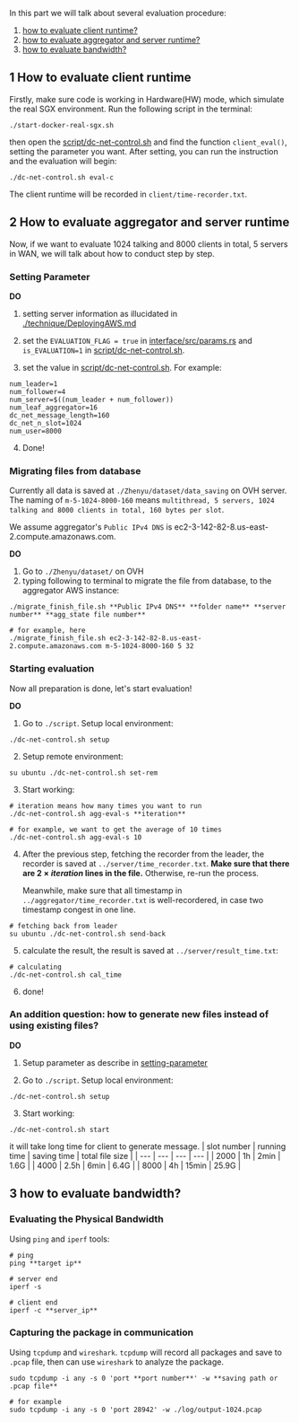 In this part we will talk about several evaluation procedure:
1. [how to evaluate client runtime?](#how-to-evaluate-client-runtime)
2. [how to evaluate aggregator and server runtime?](#how-to-evaluate-aggregator-and-server-runtime)
3. [how to evaluate bandwidth?](#how-to-evaluate-bandwidth)

## 1 How to evaluate client runtime
Firstly, make sure code is working in Hardware(HW) mode, which simulate the real SGX environment. Run the following script in the terminal:
```shell
./start-docker-real-sgx.sh
```

then open the [script/dc-net-control.sh](../script/dc-net-control.sh) and find the function `client_eval()`, setting the parameter you want. After setting, you can run the instruction and the evaluation will begin:
```shell
./dc-net-control.sh eval-c
```
The client runtime will be recorded in `client/time-recorder.txt`.

## 2 How to evaluate aggregator and server runtime
Now, if we want to evaluate 1024 talking and 8000 clients in total, 5 servers in WAN, we will talk about how to conduct step by step.

### Setting Parameter
**DO**
1. setting server information as illucidated in [./technique/DeployingAWS.md](./technique/DeployingAWS.md)

2. set the `EVALUATION_FLAG = true` in [interface/src/params.rs](../interface/src/params.rs) and `is_EVALUATION=1` in [script/dc-net-control.sh](../script/dc-net-control.sh).

3. set the value in [script/dc-net-control.sh](../script/dc-net-control.sh). For example:
```shell
num_leader=1
num_follower=4
num_server=$((num_leader + num_follower))
num_leaf_aggregator=16
dc_net_message_length=160
dc_net_n_slot=1024
num_user=8000
```
4. Done!

### Migrating files from database
Currently all data is saved at `./Zhenyu/dataset/data_saving` on OVH server. The naming of `m-5-1024-8000-160` means `multithread, 5 servers, 1024 talking and 8000 clients in total, 160 bytes per slot`.

We assume aggregator's `Public IPv4 DNS` is ec2-3-142-82-8.us-east-2.compute.amazonaws.com.

**DO**
1. Go to `./Zhenyu/dataset/` on OVH
2. typing following to terminal to migrate the file from database, to the aggregator AWS instance:
```shell
./migrate_finish_file.sh **Public IPv4 DNS** **folder name** **server number** **agg_state file number**

# for example, here
./migrate_finish_file.sh ec2-3-142-82-8.us-east-2.compute.amazonaws.com m-5-1024-8000-160 5 32
```

### Starting evaluation
Now all preparation is done, let's start evaluation!

**DO**

1. Go to `./script`. Setup local environment:
```shell
./dc-net-control.sh setup
```

2. Setup remote environment:
```shell
su ubuntu ./dc-net-control.sh set-rem
```

3. Start working:
```shell
# iteration means how many times you want to run
./dc-net-control.sh agg-eval-s **iteration**

# for example, we want to get the average of 10 times
./dc-net-control.sh agg-eval-s 10
```

4. After the previous step, fetching the recorder from the leader, the recorder is saved at `../server/time_recorder.txt`. **Make sure that there are $2\times iteration$ lines in the file.** Otherwise, re-run the process.

    Meanwhile, make sure that all timestamp in `../aggregator/time_recorder.txt` is well-recordered, in case two timestamp congest in one line.

```shell
# fetching back from leader
su ubuntu ./dc-net-control.sh send-back

```

5. calculate the result, the result is saved at `../server/result_time.txt`:
```shell
# calculating
./dc-net-control.sh cal_time
```
6. done!

### An addition question: how to generate new files instead of using existing files?
**DO**

1. Setup parameter as describe in [setting-parameter](#setting-parameter)

2. Go to `./script`. Setup local environment:
```shell
./dc-net-control.sh setup
```

3. Start working:
```shell
./dc-net-control.sh start
```

it will take long time for client to generate message. 
| slot number | running time | saving time | total file size |
| --- | --- | --- | --- |
| 2000 | 1h | 2min | 1.6G |
| 4000 | 2.5h | 6min | 6.4G |
| 8000 | 4h | 15min | 25.9G |

## 3 how to evaluate bandwidth?
### Evaluating the Physical Bandwidth
Using `ping` and `iperf` tools:
```shell
# ping
ping **target ip**
```

```shell
# server end
iperf -s

# client end
iperf -c **server_ip**
```

### Capturing the package in communication
Using `tcpdump` and `wireshark`. `tcpdump` will record all packages and save to `.pcap` file, then can use `wireshark` to analyze the package.
```shell
sudo tcpdump -i any -s 0 'port **port number**' -w **saving path or .pcap file**

# for example
sudo tcpdump -i any -s 0 'port 28942' -w ./log/output-1024.pcap
```
 
